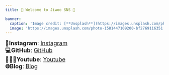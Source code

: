 ```yaml
---
title: 🌟 Welcome to Jiwoo SNS 🌟

banner:
  caption: 'Image credit: [**Unsplash**](https://images.unsplash.com/photo-1581447109200-bf2769116351)'
  image: 'https://images.unsplash.com/photo-1581447109200-bf2769116351'
---
```

<div style="font-size: 1.3em;">
    <span><strong>📸Instagram</strong>: <a href="https://www.instagram.com/easy._.cow?igsh=MTZtN3lodnUwMjk5cw%3D%3D&utm_source=qr" target="_blank">Instagram</a></span><br>
    <span><strong>💻GitHub</strong>: <a href="https://github.com/wldnek03" target="_blank">GitHub</a></span><br>
    <span><strong>👩🏻‍💻Youtube</strong>: <a href="https://youtube.com/channel/UC6IHApRXqr04NoG6cZYWkjg?si=8AbtlfreJzhk4oP6" target="_blank">Youtube</a></span><br>
    <span><strong>🌐Blog</strong>: <a href="https://blog.naver.com/wldnek03" target="_blank">Blog</a></span><br>
    <span><strong>
</div>
